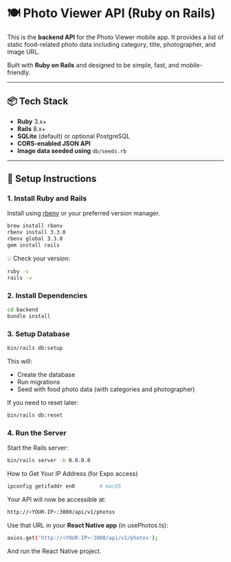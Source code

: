 # 🍽️ Photo Viewer API (Ruby on Rails)

This is the **backend API** for the Photo Viewer mobile app. It provides a list of static food-related photo data including category, title, photographer, and image URL.

Built with **Ruby on Rails** and designed to be simple, fast, and mobile-friendly.

---

## 📦 Tech Stack

- **Ruby** 3.x+
- **Rails** 8.x+
- **SQLite** (default) or optional PostgreSQL
- **CORS-enabled JSON API**
- **Image data seeded using** `db/seeds.rb`

---

## 🧪 Setup Instructions

### 1. Install Ruby and Rails

Install using [rbenv](https://github.com/rbenv/rbenv) or your preferred version manager.

```bash
brew install rbenv
rbenv install 3.3.0
rbenv global 3.3.0
gem install rails
```
💡 Check your version:

```bash
ruby -v
rails -v
```

### 2. Install Dependencies

```bash
cd backend
bundle install
```

### 3. Setup Database

```bash
bin/rails db:setup
```
This will:

- Create the database
- Run migrations
- Seed with food photo data (with categories and photographer)

If you need to reset later:
```bash
bin/rails db:reset
```
### 4. Run the Server

Start the Rails server:

```bash
bin/rails server -b 0.0.0.0
```

How to Get Your IP Address (for Expo access)
```bash
ipconfig getifaddr en0        # macOS
```

Your API will now be accessible at:
```bash
http://<YOUR-IP>:3000/api/v1/photos
```

Use that URL in your **React Native app** (in usePhotos.ts):
```bash
axios.get('http://<YOUR-IP>:3000/api/v1/photos');
```

And run the React Native project.
